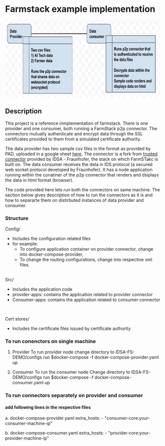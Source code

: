 # Farmstack example implementation

<img src="workspace-architect.png"  height="250">

## Description
This project is a reference inmplementation of farmstack. There is one provider and one consumer, both running a FarmStack p2p connector. The connectors mutually authenticate and encrypt data through the SSL certificates provided to them from a simulated certificate authority. 

The data provider has two sample csv files in the format as provided by PAD, uploaded in a google sheet [here]( https://docs.google.com/spreadsheets/d/1zrf4L7xoQ5MN76wM4T84WyWSmQFI6oA9/edit#gid=1033715415). The connector is a fork from [trusted connector](https://github.com/industrial-data-space/trusted-connector/) provided by IDSA - Fraunhofer, the stack on which FarmSTakc is built on. The data consumer receives the data in IDS protocol (a secured web socket protocol developed by Fraunhofer). It has a node application running within the conatiner of the p2p connector that renders and dsiplays the data in html format (browser).

The code provided here lets run both the connectors on same machine. The section below gives description of how to run the connectors as it is and how to separarte them on distirbuted instances of data provider and consumer.

### Structure

Config/ 
 - Includes the configuration related files 
 - for example: 
   - To configure application container on provider connector, change into docker-compose-provider, 
   - To change the routing configurations, change into respective xml files.        
</br>
Src/ 

 - Includes the application code 
 - provider-apps: contains the application related to provider connector
 - Consumer-apps: contains the application related to consumer connector
</br>

Cert stores/
 - Includes the certificate files issued by certificate authority


### To run conenctors on single machine

1. Provider
    To run provider node
        change directory to IDSA-FS-DEMO/configs
        run $docker-compose -f docker-compose-provider.yaml up
        </br>

2. Consumer
    To run the consumer node
        Change directory to IDSA-FS-DEMO/configs
        run $docker-compose -f docker-compose-consumer.yaml up
        </br>


 ### To run connectors separately on provider and consumer
 
  #### add following lines in the respective files
   
   a. docker-compose-provider.yaml 
        extra_hosts:
            - "consumer-core:your-consumer-machine-ip"
            
   b. docker-compose-consumer.yaml
        extra_hosts:
            - "provider-core:your-provider-machine-ip"
        

